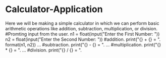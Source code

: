# Calculator-Application
Here we will be making a simple calculator in which we can perform basic arithmetic operations like addition, subtraction, multiplication, or division.
#Promting input from the user. n1 = float(input("Enter the First Number: ")) n2 = float(input("Enter the Second Number: "))
#addition. print("{} + {} = ". format(n1, n2)) ...
#subtraction. print("{} - {} = ". ...
#multiplication. print("{} * {} = ". ...
#division. print("{} / {} = ".
